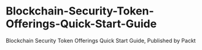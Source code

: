 # Blockchain-Security-Token-Offerings-Quick-Start-Guide
Blockchain Security Token Offerings Quick Start Guide, Published by Packt
